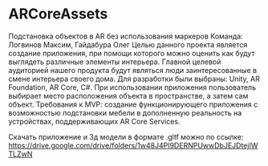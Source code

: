 # ARCoreAssets
Подстановка объектов в AR без использования маркеров
Команда:  Логвинов Максим, Гайдабура Олег
Целью данного проекта является создание приложения, при помощи которого можно оценить как будут выглядеть различные элементы интерьера.
Главной целевой аудиторией нашего продукта будут являться люди заинтересованные в смене интерьера своего дома. 
Для разработки были выбраны: Unity, AR Foundation, AR Core, C#.
При использовании приложения пользователь выбирает место расположения объекта в пространстве, а затем сам объект.
Требования к MVP: cоздание функционирующего приложения с возможностью подстановки мебели в дополненную реальность на устройствах, поддерживающих AR Core Services.

Скачать приложение и 3д модели в формате .gltf можно по ссылке: https://drive.google.com/drive/folders/1w48J4PI9DERNPUwwDbJEJDtejIWTLZwN
